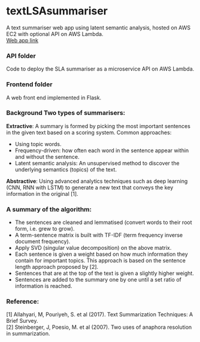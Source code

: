 # textLSAsummariser
A text summariser web app using latent semantic analysis, hosted on AWS EC2 with optional API on AWS Lambda.  
[Web app link](http://13.55.103.147/index)
### API folder
Code to deploy the SLA summariser as a microservice API on AWS Lambda.
### Frontend folder
A web front end implemented in Flask.

### Background Two types of summarisers:  
**Extractive**: A summary is formed by picking the most important sentences in the given text based on a scoring system. Common approaches:

  * Using topic words.  
  * Frequency-driven: how often each word in the sentence appear within and without the sentence.  
  * Latent semantic analysis: An unsupervised method to discover the underlying semantics (topics) of the text.

**Abstractive**: Using advanced analytics techniques such as deep learning (CNN, RNN with LSTM) to generate a new text that conveys the key information in the original [1].

### A summary of the algorithm:
  * The sentences are cleaned and lemmatised (convert words to their root form, i.e. grew to grow).
  * A term-sentence matrix is built with TF-IDF (term frequency inverse document frequency).
  * Apply SVD (singular value decomposition) on the above matrix.
  * Each sentence is given a weight based on how much information they contain for important topics. This approach is based on the sentence length approach proposed by [2].
  * Sentences that are at the top of the text is given a slightly higher weight.
  * Sentences are added to the summary one by one until a set ratio of information is reached.
  
### Reference:  
[1] Allahyari, M, Pouriyeh, S. et al (2017). Text Summarization Techniques: A Brief Survey.  
[2] Steinberger, J, Poesio, M. et al (2007). Two uses of anaphora resolution in summarization.
